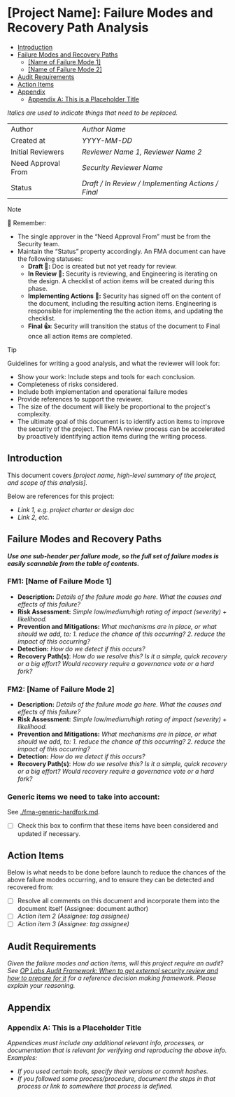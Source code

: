 # [Project Name]: Failure Modes and Recovery Path Analysis

<!-- START doctoc generated TOC please keep comment here to allow auto update -->
<!-- DON'T EDIT THIS SECTION, INSTEAD RE-RUN doctoc TO UPDATE -->

- [Introduction](#introduction)
- [Failure Modes and Recovery Paths](#failure-modes-and-recovery-paths)
  - [[Name of Failure Mode 1]](#name-of-failure-mode-1)
  - [[Name of Failure Mode 2]](#name-of-failure-mode-2)
- [Audit Requirements](#audit-requirements)
- [Action Items](#action-items)
- [Appendix](#appendix)
  - [Appendix A: This is a Placeholder Title](#appendix-a-this-is-a-placeholder-title)

<!-- END doctoc generated TOC please keep comment here to allow auto update -->

_Italics are used to indicate things that need to be replaced._

|                    |                                                    |
| ------------------ | -------------------------------------------------- |
| Author             | _Author Name_                                      |
| Created at         | _YYYY-MM-DD_                                       |
| Initial Reviewers  | _Reviewer Name 1, Reviewer Name 2_                 |
| Need Approval From | _Security Reviewer Name_                           |
| Status             | _Draft / In Review / Implementing Actions / Final_ |

> [!NOTE]
> 📢 Remember:
>
> - The single approver in the “Need Approval From” must be from the Security team.
> - Maintain the “Status” property accordingly. An FMA document can have the following statuses:
>   - **Draft 📝:** Doc is created but not yet ready for review.
>   - **In Review 🔎:** Security is reviewing, and Engineering is iterating on the design. A checklist of action items will be created during this phase.
>   - **Implementing Actions 🛫:** Security has signed off on the content of the document, including the resulting action items. Engineering is responsible for implementing the the action items, and updating the checklist.
>   - **Final 👍:** Security will transition the status of the document to Final once all action items are completed.

> [!TIP]
> Guidelines for writing a good analysis, and what the reviewer will look for:
>
> - Show your work: Include steps and tools for each conclusion.
> - Completeness of risks considered.
> - Include both implementation and operational failure modes
> - Provide references to support the reviewer.
> - The size of the document will likely be proportional to the project's complexity.
> - The ultimate goal of this document is to identify action items to improve the security of the project. The FMA review process can be accelerated by proactively identifying action items during the writing process.

## Introduction

This document covers _[project name, high-level summary of the project, and scope of this analysis]._

Below are references for this project:

- _Link 1, e.g. project charter or design doc_
- _Link 2, etc._

## Failure Modes and Recovery Paths

**_Use one sub-header per failure mode, so the full set of failure modes is easily scannable from the table of contents._**

### FM1: [Name of Failure Mode 1]

- **Description:** _Details of the failure mode go here. What the causes and effects of this failure?_
- **Risk Assessment:** _Simple low/medium/high rating of impact (severity) + likelihood._
- **Prevention and Mitigations:** _What mechanisms are in place, or what should we add, to:_
  _1. reduce the chance of this occurring?_
  _2. reduce the impact of this occurring?_
- **Detection:** _How do we detect if this occurs?_
- **Recovery Path(s)**: _How do we resolve this? Is it a simple, quick recovery or a big effort? Would recovery require a governance vote or a hard fork?_

### FM2: [Name of Failure Mode 2]

- **Description:** _Details of the failure mode go here. What the causes and effects of this failure?_
- **Risk Assessment:** _Simple low/medium/high rating of impact (severity) + likelihood._
- **Prevention and Mitigations:** _What mechanisms are in place, or what should we add, to:_
  _1. reduce the chance of this occurring?_
  _2. reduce the impact of this occurring?_
- **Detection:** _How do we detect if this occurs?_
- **Recovery Path(s)**: _How do we resolve this? Is it a simple, quick recovery or a big effort? Would recovery require a governance vote or a hard fork?_

### Generic items we need to take into account:

See [./fma-generic-hardfork.md](./fma-generic-hardfork.md).

- [ ] Check this box to confirm that these items have been considered and updated if necessary.

## Action Items

Below is what needs to be done before launch to reduce the chances of the above failure modes occurring, and to ensure they can be detected and recovered from:

- [ ] Resolve all comments on this document and incorporate them into the document itself (Assignee: document author)
- [ ] _Action item 2 (Assignee: tag assignee)_
- [ ] _Action item 3 (Assignee: tag assignee)_

## Audit Requirements

_Given the failure modes and action items, will this project require an audit? See [OP Labs Audit Framework: When to get external security review and how to prepare for it](https://gov.optimism.io/t/op-labs-audit-framework-when-to-get-external-security-review-and-how-to-prepare-for-it/6864) for a reference decision making framework. Please explain your reasoning._

## Appendix

### Appendix A: This is a Placeholder Title

_Appendices must include any additional relevant info, processes, or documentation that is relevant for verifying and reproducing the above info. Examples:_

- _If you used certain tools, specify their versions or commit hashes._
- _If you followed some process/procedure, document the steps in that process or link to somewhere that process is defined._
